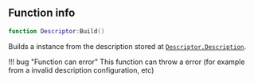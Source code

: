 ## Function info
```lua
function Descriptor:Build()
```

Builds a instance from the description stored at [``Descriptor.Description``](./publicvar_Description.md).

!!! bug "Function can error"
    This function can throw a error (for example from a invalid description configuration, etc)